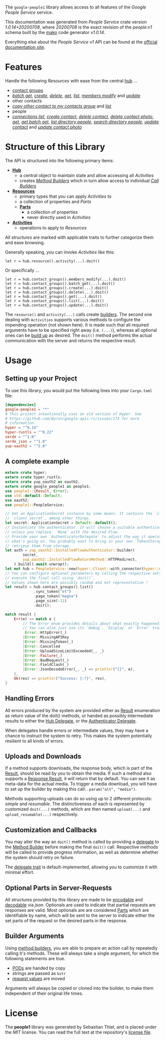<!---
DO NOT EDIT !
This file was generated automatically from 'src/mako/api/README.md.mako'
DO NOT EDIT !
-->
The `google-people1` library allows access to all features of the *Google People Service* service.

This documentation was generated from *People Service* crate version *1.0.14+20200708*, where *20200708* is the exact revision of the *people:v1* schema built by the [mako](http://www.makotemplates.org/) code generator *v1.0.14*.

Everything else about the *People Service* *v1* API can be found at the
[official documentation site](https://developers.google.com/people/).
# Features

Handle the following *Resources* with ease from the central [hub](https://docs.rs/google-people1/1.0.14+20200708/google_people1/PeopleService) ... 

* [contact groups](https://docs.rs/google-people1/1.0.14+20200708/google_people1/api::ContactGroup)
 * [*batch get*](https://docs.rs/google-people1/1.0.14+20200708/google_people1/api::ContactGroupBatchGetCall), [*create*](https://docs.rs/google-people1/1.0.14+20200708/google_people1/api::ContactGroupCreateCall), [*delete*](https://docs.rs/google-people1/1.0.14+20200708/google_people1/api::ContactGroupDeleteCall), [*get*](https://docs.rs/google-people1/1.0.14+20200708/google_people1/api::ContactGroupGetCall), [*list*](https://docs.rs/google-people1/1.0.14+20200708/google_people1/api::ContactGroupListCall), [*members modify*](https://docs.rs/google-people1/1.0.14+20200708/google_people1/api::ContactGroupMemberModifyCall) and [*update*](https://docs.rs/google-people1/1.0.14+20200708/google_people1/api::ContactGroupUpdateCall)
* other contacts
 * [*copy other contact to my contacts group*](https://docs.rs/google-people1/1.0.14+20200708/google_people1/api::OtherContactCopyOtherContactToMyContactsGroupCall) and [*list*](https://docs.rs/google-people1/1.0.14+20200708/google_people1/api::OtherContactListCall)
* people
 * [*connections list*](https://docs.rs/google-people1/1.0.14+20200708/google_people1/api::PeopleConnectionListCall), [*create contact*](https://docs.rs/google-people1/1.0.14+20200708/google_people1/api::PeopleCreateContactCall), [*delete contact*](https://docs.rs/google-people1/1.0.14+20200708/google_people1/api::PeopleDeleteContactCall), [*delete contact photo*](https://docs.rs/google-people1/1.0.14+20200708/google_people1/api::PeopleDeleteContactPhotoCall), [*get*](https://docs.rs/google-people1/1.0.14+20200708/google_people1/api::PeopleGetCall), [*get batch get*](https://docs.rs/google-people1/1.0.14+20200708/google_people1/api::PeopleGetBatchGetCall), [*list directory people*](https://docs.rs/google-people1/1.0.14+20200708/google_people1/api::PeopleListDirectoryPeopleCall), [*search directory people*](https://docs.rs/google-people1/1.0.14+20200708/google_people1/api::PeopleSearchDirectoryPeopleCall), [*update contact*](https://docs.rs/google-people1/1.0.14+20200708/google_people1/api::PeopleUpdateContactCall) and [*update contact photo*](https://docs.rs/google-people1/1.0.14+20200708/google_people1/api::PeopleUpdateContactPhotoCall)




# Structure of this Library

The API is structured into the following primary items:

* **[Hub](https://docs.rs/google-people1/1.0.14+20200708/google_people1/PeopleService)**
    * a central object to maintain state and allow accessing all *Activities*
    * creates [*Method Builders*](https://docs.rs/google-people1/1.0.14+20200708/google_people1/client::MethodsBuilder) which in turn
      allow access to individual [*Call Builders*](https://docs.rs/google-people1/1.0.14+20200708/google_people1/client::CallBuilder)
* **[Resources](https://docs.rs/google-people1/1.0.14+20200708/google_people1/client::Resource)**
    * primary types that you can apply *Activities* to
    * a collection of properties and *Parts*
    * **[Parts](https://docs.rs/google-people1/1.0.14+20200708/google_people1/client::Part)**
        * a collection of properties
        * never directly used in *Activities*
* **[Activities](https://docs.rs/google-people1/1.0.14+20200708/google_people1/client::CallBuilder)**
    * operations to apply to *Resources*

All *structures* are marked with applicable traits to further categorize them and ease browsing.

Generally speaking, you can invoke *Activities* like this:

```Rust,ignore
let r = hub.resource().activity(...).doit()
```

Or specifically ...

```ignore
let r = hub.contact_groups().members_modify(...).doit()
let r = hub.contact_groups().batch_get(...).doit()
let r = hub.contact_groups().create(...).doit()
let r = hub.contact_groups().delete(...).doit()
let r = hub.contact_groups().get(...).doit()
let r = hub.contact_groups().list(...).doit()
let r = hub.contact_groups().update(...).doit()
```

The `resource()` and `activity(...)` calls create [builders][builder-pattern]. The second one dealing with `Activities` 
supports various methods to configure the impending operation (not shown here). It is made such that all required arguments have to be 
specified right away (i.e. `(...)`), whereas all optional ones can be [build up][builder-pattern] as desired.
The `doit()` method performs the actual communication with the server and returns the respective result.

# Usage

## Setting up your Project

To use this library, you would put the following lines into your `Cargo.toml` file:

```toml
[dependencies]
google-people1 = "*"
# This project intentionally uses an old version of Hyper. See
# https://github.com/Byron/google-apis-rs/issues/173 for more
# information.
hyper = "^0.14"
hyper-rustls = "^0.22"
serde = "^1.0"
serde_json = "^1.0"
yup-oauth2 = "^5.0"
```

## A complete example

```Rust
extern crate hyper;
extern crate hyper_rustls;
extern crate yup_oauth2 as oauth2;
extern crate google_people1 as people1;
use people1::{Result, Error};
use std::default::Default;
use oauth2;
use people1::PeopleService;

// Get an ApplicationSecret instance by some means. It contains the `client_id` and 
// `client_secret`, among other things.
let secret: ApplicationSecret = Default::default();
// Instantiate the authenticator. It will choose a suitable authentication flow for you, 
// unless you replace  `None` with the desired Flow.
// Provide your own `AuthenticatorDelegate` to adjust the way it operates and get feedback about 
// what's going on. You probably want to bring in your own `TokenStorage` to persist tokens and
// retrieve them from storage.
let auth = yup_oauth2::InstalledFlowAuthenticator::builder(
        secret,
        yup_oauth2::InstalledFlowReturnMethod::HTTPRedirect,
    ).build().await.unwrap();
let mut hub = PeopleService::new(hyper::Client::with_connector(hyper::net::HttpsConnector::new(hyper_rustls::TlsClient::new())), auth);
// You can configure optional parameters by calling the respective setters at will, and
// execute the final call using `doit()`.
// Values shown here are possibly random and not representative !
let result = hub.contact_groups().list()
             .sync_token("et")
             .page_token("magna")
             .page_size(-11)
             .doit();

match result {
    Err(e) => match e {
        // The Error enum provides details about what exactly happened.
        // You can also just use its `Debug`, `Display` or `Error` traits
         Error::HttpError(_)
        |Error::MissingAPIKey
        |Error::MissingToken(_)
        |Error::Cancelled
        |Error::UploadSizeLimitExceeded(_, _)
        |Error::Failure(_)
        |Error::BadRequest(_)
        |Error::FieldClash(_)
        |Error::JsonDecodeError(_, _) => println!("{}", e),
    },
    Ok(res) => println!("Success: {:?}", res),
}

```
## Handling Errors

All errors produced by the system are provided either as [Result](https://docs.rs/google-people1/1.0.14+20200708/google_people1/client::Result) enumeration as return value of
the doit() methods, or handed as possibly intermediate results to either the 
[Hub Delegate](https://docs.rs/google-people1/1.0.14+20200708/google_people1/client::Delegate), or the [Authenticator Delegate](https://docs.rs/yup-oauth2/*/yup_oauth2/trait.AuthenticatorDelegate.html).

When delegates handle errors or intermediate values, they may have a chance to instruct the system to retry. This 
makes the system potentially resilient to all kinds of errors.

## Uploads and Downloads
If a method supports downloads, the response body, which is part of the [Result](https://docs.rs/google-people1/1.0.14+20200708/google_people1/client::Result), should be
read by you to obtain the media.
If such a method also supports a [Response Result](https://docs.rs/google-people1/1.0.14+20200708/google_people1/client::ResponseResult), it will return that by default.
You can see it as meta-data for the actual media. To trigger a media download, you will have to set up the builder by making
this call: `.param("alt", "media")`.

Methods supporting uploads can do so using up to 2 different protocols: 
*simple* and *resumable*. The distinctiveness of each is represented by customized 
`doit(...)` methods, which are then named `upload(...)` and `upload_resumable(...)` respectively.

## Customization and Callbacks

You may alter the way an `doit()` method is called by providing a [delegate](https://docs.rs/google-people1/1.0.14+20200708/google_people1/client::Delegate) to the 
[Method Builder](https://docs.rs/google-people1/1.0.14+20200708/google_people1/client::CallBuilder) before making the final `doit()` call. 
Respective methods will be called to provide progress information, as well as determine whether the system should 
retry on failure.

The [delegate trait](https://docs.rs/google-people1/1.0.14+20200708/google_people1/client::Delegate) is default-implemented, allowing you to customize it with minimal effort.

## Optional Parts in Server-Requests

All structures provided by this library are made to be [encodable](https://docs.rs/google-people1/1.0.14+20200708/google_people1/client::RequestValue) and 
[decodable](https://docs.rs/google-people1/1.0.14+20200708/google_people1/client::ResponseResult) via *json*. Optionals are used to indicate that partial requests are responses 
are valid.
Most optionals are are considered [Parts](https://docs.rs/google-people1/1.0.14+20200708/google_people1/client::Part) which are identifiable by name, which will be sent to 
the server to indicate either the set parts of the request or the desired parts in the response.

## Builder Arguments

Using [method builders](https://docs.rs/google-people1/1.0.14+20200708/google_people1/client::CallBuilder), you are able to prepare an action call by repeatedly calling it's methods.
These will always take a single argument, for which the following statements are true.

* [PODs][wiki-pod] are handed by copy
* strings are passed as `&str`
* [request values](https://docs.rs/google-people1/1.0.14+20200708/google_people1/client::RequestValue) are moved

Arguments will always be copied or cloned into the builder, to make them independent of their original life times.

[wiki-pod]: http://en.wikipedia.org/wiki/Plain_old_data_structure
[builder-pattern]: http://en.wikipedia.org/wiki/Builder_pattern
[google-go-api]: https://github.com/google/google-api-go-client

# License
The **people1** library was generated by Sebastian Thiel, and is placed 
under the *MIT* license.
You can read the full text at the repository's [license file][repo-license].

[repo-license]: https://github.com/Byron/google-apis-rsblob/master/LICENSE.md
